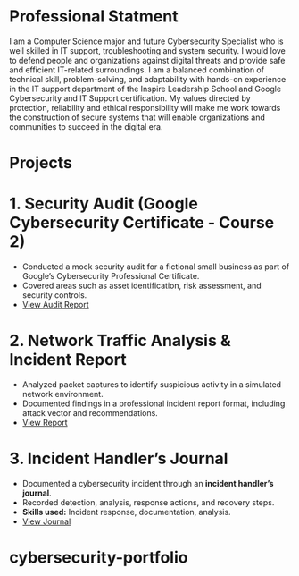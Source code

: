 # Professional Statment

I am a Computer Science major and future Cybersecurity Specialist who is well skilled in IT support, troubleshooting and system security. I would love to defend people and organizations against digital threats and provide safe and efficient IT-related surroundings. I am a balanced combination of technical skill, problem-solving, and adaptability with hands-on experience in the IT support department of the Inspire Leadership School and Google Cybersecurity and IT Support certification. My values directed by protection, reliability and ethical responsibility will make me work towards the construction of secure systems that will enable organizations and communities to succeed in the digital era.

# Projects

# 1. Security Audit (Google Cybersecurity Certificate - Course 2)
- Conducted a mock security audit for a fictional small business as part of Google’s Cybersecurity Professional Certificate.
- Covered areas such as asset identification, risk assessment, and security controls.
- [View Audit Report](projects/security-audit.md)

# 2. Network Traffic Analysis & Incident Report
- Analyzed packet captures to identify suspicious activity in a simulated network environment.
- Documented findings in a professional incident report format, including attack vector and recommendations.
- [View Report](projects/network-traffic-analysis.pdf)
  
# 3. Incident Handler’s Journal  
- Documented a cybersecurity incident through an **incident handler’s journal**.  
- Recorded detection, analysis, response actions, and recovery steps.  
- **Skills used:** Incident response, documentation, analysis.  
- [View Journal](projects/incident-handlers-journal/incident-handlers-journal.pdf)  

# cybersecurity-portfolio
